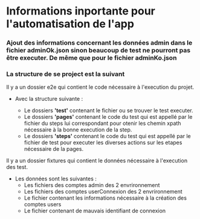   # Informations inportante pour l'automatisation de l'app
  ### Ajout des informations concernant les données admin dans le fichier adminOk.json sinon beaucoup de test ne pourront pas être executer. De même que pour le fichier adminKo.json
  ### La structure de se project est la suivant
  Il y a un dossier e2e qui contient le code nécessaire à l'execution du projet. 
  - Avec la structure suivante : 
  
    - Le dossiers **'test'** contenant le fichier ou se trouver le test executer.
    - Le dossiers **'pages'** contenant le code du test qui est appellé par le fichier du steps lui correspondant pour otenir les chemin xpath nécessaire à la bonne execution de la step.
    - Le dossiers **'steps'** contenant le code du test qui est appellé par le fichier de test pour executer les diverses actions sur les etapes nécessaire de la pages.

  Il y a un dossier fixtures qui contient le données nécessaire à l'execution des test. 
  
  - Les données sont les suivantes : 
    - Les fichiers des comptes admin des 2 envrironnement
    - Les fichiers des comptes userConnexion des 2 envrironnement
    - Le fichier contenant les informations nécessaire à la création des comptes users
    - Le fichier contenant de mauvais identifiant de connexion